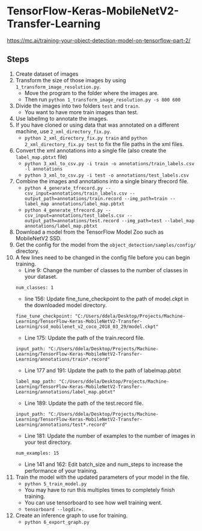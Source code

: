 # TensorFlow-Keras-MobileNetV2-Transfer-Learning
https://mc.ai/training-your-object-detection-model-on-tensorflow-part-2/

## Steps
1. Create dataset of images
2. Transform the size of those images by using `1_transform_image_resolution.py`.
    - Move the program to the folder where the images are. 
    - Then run `python 1_transform_image_resolution.py -s 800 600`
3. Divide the images into two folders `test` and `train`.
    - You want to have more train images than test.
4. Use labelImg to annotate the images.
5. If you have cloned or using data that was annotated on a different machine, use `2_xml_directory_fix.py`.
    - `python 2_xml_directory_fix.py train` and `python 2_xml_directory_fix.py test` to fix the file paths in the xml files.
6. Convert the xml annotations into a single file (also create the `label_map.pbtxt` file)
    - `python 3_xml_to_csv.py -i train -o annotations/train_labels.csv -l annotations`
    - `python 3_xml_to_csv.py -i test -o annotations/test_labels.csv`
7. Combine the images and annotations into a single binary tfrecord file.
    - `python 4_generate_tfrecord.py --csv_input=annotations/train_labels.csv --output_path=annotations/train.record --img_path=train --label_map annotations/label_map.pbtxt`
    - `python 4_generate_tfrecord.py --csv_input=annotations/test_labels.csv --output_path=annotations/test.record --img_path=test --label_map annotations/label_map.pbtxt`
8. Download a model from the TensorFlow Model Zoo such as MobileNetV2 SSD. 
9. Get the config for the model from the `object_detection/samples/config/` directory.
10. A few lines need to be changed in the config file before you can begin training. 
    - Line 9: Change the number of classes to the number of classes in your dataset.
    ```
    num_classes: 1
    ```
    - line 156: Update fine_tune_checkpoint to the path of model.ckpt in the downloaded model directory.
    ```
    fine_tune_checkpoint: "C:/Users/ddela/Desktop/Projects/Machine-Learning/TensorFlow-Keras-MobileNetV2-Transfer-Learning/ssd_mobilenet_v2_coco_2018_03_29/model.ckpt"
    ```
    - Line 175: Update the path of the train.record file.
    ```
    input_path: "C:/Users/ddela/Desktop/Projects/Machine-Learning/TensorFlow-Keras-MobileNetV2-Transfer-Learning/annotations/train*.record"
    ```
    - Line 177 and 191: Update the path to the path of labelmap.pbtxt
    ```
    label_map_path: "C:/Users/ddela/Desktop/Projects/Machine-Learning/TensorFlow-Keras-MobileNetV2-Transfer-Learning/annotations/label_map.pbtxt"
    ```
    - Line 189: Update the path of the test.record file.
    ```
    input_path: "C:/Users/ddela/Desktop/Projects/Machine-Learning/TensorFlow-Keras-MobileNetV2-Transfer-Learning/annotations/test*.record"
    ```
    - Line 181: Update the number of examples to the number of images in your test directory.
    ```
    num_examples: 15
    ```
    - Line 141 and 162: Edit batch_size and num_steps to increase the performance of your training.
11. Train the model with the updated parameters of your model in the file.
    - `python 5_train_model.py`
    - You may have to run this multiples times to completely finish training.
    - You can use tensorboard to see how well training went.
    - `tensorboard --logdir=.`
12. Create an inference graph to use for training.
    - `python 6_export_graph.py`
